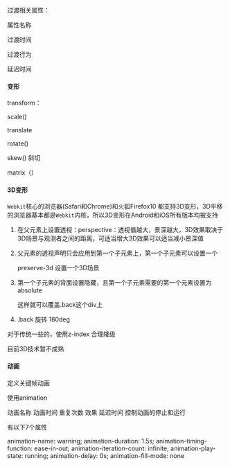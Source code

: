 过渡相关属性：

属性名称

过渡时间

过渡行为

延迟时间



#### 变形

transform：

scale()   

translate 

rotate() 

skew() 斜切

matrix（）

#### 3D变形

`Webkit`核心的浏览器(Safari和Chrome)和火狐Firefox10 都支持3D变形，3D平移的浏览器基本都是`Webkit`内核，所以3D变形在Android和iOS所有版本均被支持

1. 在父元素上设置透视：perspective：透视值越大，景深越大，3D效果取决于3D场景与观测者之间的距离，可适当增大3D效果可以适当减小景深值

2. 父元素的透视声明只会应用到第一个子元素上，第一个子元素可以设置一个

   preserve-3d 设置一个3D场景

3. 第一个子元素的背面设置隐藏，且第一个子元素需要的第一个元素设置为absolute

   这样就可以覆盖.back这个div上

4. .back 旋转 180deg

对于传统一些的，使用z-index  合理降级

目前3D技术暂不成熟

#### 动画

定义关键帧动画



使用animation

动画名称 动画时间 重复次数 效果 延迟时间 控制动画的停止和运行

有以下7个属性

animation-name: warning;
animation-duration: 1.5s;
animation-timing-function: ease-in-out;
animation-iteration-count: infinite;
animation-play-state: running;
animation-delay: 0s;
animation-fill-mode: none

